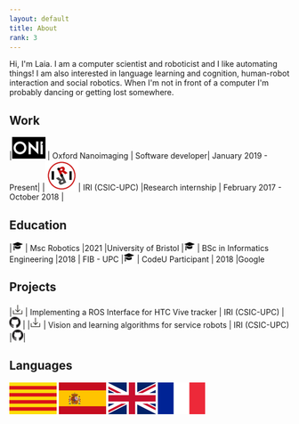 ```yaml
---
layout: default
title: About
rank: 3
---
```

Hi, I'm Laia.
I am a computer scientist and roboticist and I like automating things! I am also interested in language learning and cognition, human-robot interaction and social robotics. When I'm not in front of a computer I'm probably dancing or getting lost somewhere.

## Work


|[![Oxford Nanoimaging][O1]][O2] | Oxford Nanoimaging |	Software developer| 	January 2019 - Present|
|[![IRI][I1]][I2]| IRI (CSIC-UPC) 	|Research internship |	February 2017 - October 2018 |


[O1]: img/logo-oni.png
[O2]: https://oni.bio

[I1]: img/logo-iri.png
[I2]: https://www.instagram.com/dexter_cockerjack/


## Education



|![Education][E1] |	Msc Robotics 	|2021 	|University of Bristol
|![Education][E1] |	BSc in Informatics Engineering 	|2018 |	FIB - UPC
|![Education][E1] |	CodeU Participant |	2018 	|Google 


[E1]: img/logo-edu.png

## Projects

|[![Download][D]][D1] | 	Implementing a ROS Interface for HTC Vive tracker |	IRI (CSIC-UPC) |[![Github][G]][G1] |
|[![Download][D]][D2] |  	Vision and learning algorithms for service robots |	IRI (CSIC-UPC) |[![Github][G]][G2]| 	

[D]: img/logo-download.png
[G]: img/logo-github.png
[D1]:[docs/report-vive.pdf]
[D2]:[docs/tfg.pdf]
[G1]: https://github.com/laiaaa0/htc_vive_tracker_ros
[G2]: https://github.com/laiaaa0/task2_main_client


## Languages

![Catalan][L1]
![Spanish][L2]
![English][L3]
![French][L4]

[L1]: img/flag-ca.png
[L2]: img/flag-es.png
[L3]: img/flag-uk.png
[L4]: img/flag-fr.png
